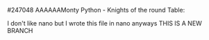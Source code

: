 #247048
AAAAAAMonty Python - Knights of the round Table:

I don't like nano but I wrote this file in nano anyways
THIS IS A NEW BRANCH
